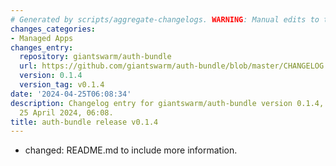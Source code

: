 ```yaml
---
# Generated by scripts/aggregate-changelogs. WARNING: Manual edits to this files will be overwritten.
changes_categories:
- Managed Apps
changes_entry:
  repository: giantswarm/auth-bundle
  url: https://github.com/giantswarm/auth-bundle/blob/master/CHANGELOG.md#014---2024-04-25
  version: 0.1.4
  version_tag: v0.1.4
date: '2024-04-25T06:08:34'
description: Changelog entry for giantswarm/auth-bundle version 0.1.4, published on
  25 April 2024, 06:08.
title: auth-bundle release v0.1.4
---
```


- changed: README.md to include more information.
